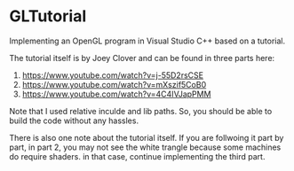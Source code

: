 # GLTutorial
Implementing an OpenGL program in Visual Studio C++ based on a tutorial.

The tutorial itself is by Joey Clover and can be found in three parts here:
1. https://www.youtube.com/watch?v=j-55D2rsCSE
2. https://www.youtube.com/watch?v=mXszif5CoB0
3. https://www.youtube.com/watch?v=4C4IVJapPMM

Note that I used relative inculde and lib paths. So, you should be able to build the code without any hassles. 

There is also one note about the tutorial itself. If you are follwoing it part by part, in part 2, you may not see the white trangle because some machines do require shaders. in that case, continue implementing the third part.
